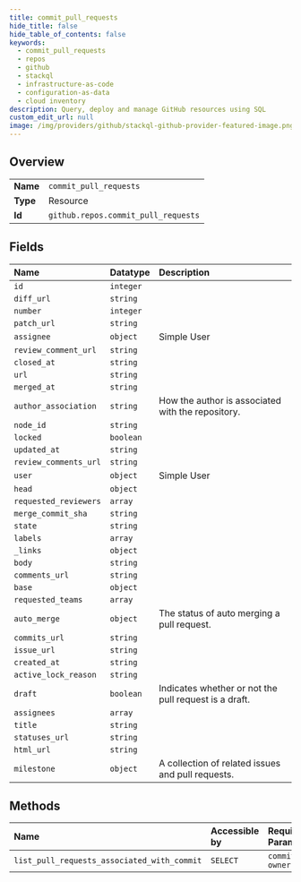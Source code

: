 ```yaml
---
title: commit_pull_requests
hide_title: false
hide_table_of_contents: false
keywords:
  - commit_pull_requests
  - repos
  - github    
  - stackql
  - infrastructure-as-code
  - configuration-as-data
  - cloud inventory
description: Query, deploy and manage GitHub resources using SQL
custom_edit_url: null
image: /img/providers/github/stackql-github-provider-featured-image.png
---
```

  
    

## Overview
<table><tbody>
<tr><td><b>Name</b></td><td><code>commit_pull_requests</code></td></tr>
<tr><td><b>Type</b></td><td>Resource</td></tr>
<tr><td><b>Id</b></td><td><code>github.repos.commit_pull_requests</code></td></tr>
</tbody></table>

## Fields
| Name | Datatype | Description |
|:-----|:---------|:------------|
| `id` | `integer` |  |
| `diff_url` | `string` |  |
| `number` | `integer` |  |
| `patch_url` | `string` |  |
| `assignee` | `object` | Simple User |
| `review_comment_url` | `string` |  |
| `closed_at` | `string` |  |
| `url` | `string` |  |
| `merged_at` | `string` |  |
| `author_association` | `string` | How the author is associated with the repository. |
| `node_id` | `string` |  |
| `locked` | `boolean` |  |
| `updated_at` | `string` |  |
| `review_comments_url` | `string` |  |
| `user` | `object` | Simple User |
| `head` | `object` |  |
| `requested_reviewers` | `array` |  |
| `merge_commit_sha` | `string` |  |
| `state` | `string` |  |
| `labels` | `array` |  |
| `_links` | `object` |  |
| `body` | `string` |  |
| `comments_url` | `string` |  |
| `base` | `object` |  |
| `requested_teams` | `array` |  |
| `auto_merge` | `object` | The status of auto merging a pull request. |
| `commits_url` | `string` |  |
| `issue_url` | `string` |  |
| `created_at` | `string` |  |
| `active_lock_reason` | `string` |  |
| `draft` | `boolean` | Indicates whether or not the pull request is a draft. |
| `assignees` | `array` |  |
| `title` | `string` |  |
| `statuses_url` | `string` |  |
| `html_url` | `string` |  |
| `milestone` | `object` | A collection of related issues and pull requests. |
## Methods
| Name | Accessible by | Required Params |
|:-----|:--------------|:----------------|
| `list_pull_requests_associated_with_commit` | `SELECT` | `commit_sha, owner, repo` |

